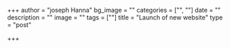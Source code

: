 +++
author = "joseph Hanna"
bg_image = ""
categories = ["", ""]
date = ""
description = ""
image = ""
tags = [""]
title = "Launch of new website"
type = "post"

+++

